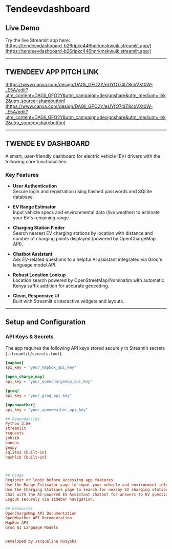 # Tendeevdashboard

## Live Demo

Try the live Streamlit app here:  
[https://tendeevdashboard-b26ripkc446hnrkmskwujk.streamlit.app/](https://tendeevdashboard-b26ripkc446hnrkmskwujk.streamlit.app/)

---

## TWENDEEV APP PITCH LINK

[https://www.canva.com/design/DAGli_GFO2Y/eUYfO74IZ8cbVXt0W-_E5A/edit?utm_content=DAGli_GFO2Y&utm_campaign=designshare&utm_medium=link2&utm_source=sharebutton](https://www.canva.com/design/DAGli_GFO2Y/eUYfO74IZ8cbVXt0W-_E5A/edit?utm_content=DAGli_GFO2Y&utm_campaign=designshare&utm_medium=link2&utm_source=sharebutton)

---

## TWENDE EV DASHBOARD

A smart, user-friendly dashboard for electric vehicle (EV) drivers with the following core functionalities:

### Key Features

- **User Authentication**  
  Secure login and registration using hashed passwords and SQLite database.

- **EV Range Estimator**  
  Input vehicle specs and environmental data (live weather) to estimate your EV's remaining range.

- **Charging Station Finder**  
  Search nearest EV charging stations by location with distance and number of charging points displayed (powered by OpenChargeMap API).

- **Chatbot Assistant**  
  Ask EV-related questions to a helpful AI assistant integrated via Groq's language model API.

- **Robust Location Lookup**  
  Location search powered by OpenStreetMap/Nominatim with automatic Kenya suffix addition for accurate geocoding.

- **Clean, Responsive UI**  
  Built with Streamlit's interactive widgets and layouts.

---

## Setup and Configuration

### API Keys & Secrets

The app requires the following API keys stored securely in Streamlit secrets (`.streamlit/secrets.toml`):

```toml
[mapbox]
api_key = "your_mapbox_api_key"

[open_charge_map]
api_key = "your_openchargemap_api_key"

[groq]
api_key = "your_groq_api_key"

[openweather]
api_key = "your_openweather_api_key"

## Dependencies
Python 3.8+
streamlit
requests
joblib
pandas
geopy
sqlite3 (built-in)
hashlib (built-in)



## Usage
Register or login before accessing app features.
Use the Range Estimator page to input your vehicle and environment info to estimate driving range.
Use the Charging Stations page to search for nearby EV charging stations by city or place name.
Chat with the AI-powered EV Assistant chatbot for answers to EV questions.
Logout securely via sidebar navigation.

## Resources
OpenChargeMap API Documentation
OpenWeather API Documentation
MapBox API
Groq AI Language Models


Developed by Jacqueline Musyoka


